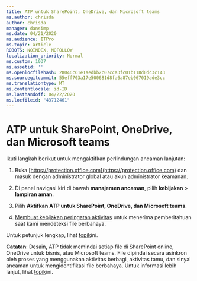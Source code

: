 ```yaml
---
title: ATP untuk SharePoint, OneDrive, dan Microsoft teams
ms.author: chrisda
author: chrisda
manager: dansimp
ms.date: 04/21/2020
ms.audience: ITPro
ms.topic: article
ROBOTS: NOINDEX, NOFOLLOW
localization_priority: Normal
ms.custom: 1037
ms.assetid: ''
ms.openlocfilehash: 28046c61e1aedbb2c07cca3fc01b118d0dc3c143
ms.sourcegitcommit: 55eff703a17e500681d8fa6a87eb067019ade3cc
ms.translationtype: MT
ms.contentlocale: id-ID
ms.lasthandoff: 04/22/2020
ms.locfileid: "43712461"
---
```

# <a name="atp-for-sharepoint-onedrive-and-microsoft-teams"></a>ATP untuk SharePoint, OneDrive, dan Microsoft teams

Ikuti langkah berikut untuk mengaktifkan perlindungan ancaman lanjutan:

1. Buka [https://protection.office.com](https://protection.office.com) dan masuk dengan administrator global atau akun administrator keamanan.

2. Di panel navigasi kiri di bawah **manajemen ancaman**, pilih **kebijakan** \> **lampiran aman**.

3. Pilih **Aktifkan ATP untuk SharePoint, OneDrive, dan Microsoft teams**.

4. [Membuat kebijakan peringatan aktivitas](https://docs.microsoft.com/office365/securitycompliance/create-activity-alerts) untuk menerima pemberitahuan saat kami mendeteksi file berbahaya.

Untuk petunjuk lengkap, lihat [topik](https://docs.microsoft.com/office365/securitycompliance/turn-on-atp-for-spo-odb-and-teams)ini.

**Catatan**: Desain, ATP tidak memindai setiap file di SharePoint online, OneDrive untuk bisnis, atau Microsoft teams. File dipindai secara asinkron oleh proses yang menggunakan aktivitas berbagi, aktivitas tamu, dan sinyal ancaman untuk mengidentifikasi file berbahaya. Untuk informasi lebih lanjut, lihat [topik](https://docs.microsoft.com/office365/securitycompliance/atp-for-spo-odb-and-teams)ini.
